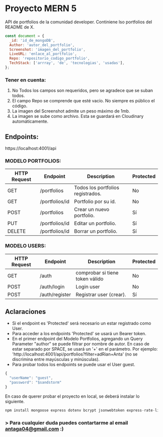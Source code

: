 # Proyecto MERN 5

API de portfolios de la comunidad developer. Continiene lso portfolios del README de X.

```javascript
const document = {
  _id: 'id_de_mongoDB',
  Author: 'autor_del_portfolio',
  Screenshot: 'imagen_del_portfolio',
  LiveURL: 'enlace_al_portfolio',
  Repo: 'repositorio_codigo_portfolio',
  TechStack: ['arrray', 'de', 'tecnologias', 'usadas'],
};
```

### Tener en cuenta:

1. No Todos los campos son requeridos, pero se agradece que se suban todos.
2. El campo Repo se comprende que esté vacío. No siempre es público el código.
3. La imagen del Screenshot admite un peso máximo de 1mb.
4. La imagen se sube como archivo. Esta se guardará en Cloudinary automáticamente.

## Endpoints:

https://localhost:4001/api

### MODELO PORTFOLIOS:

| HTTP Request | Endpoint       | Description                       | Protected |
| ------------ | -------------- | --------------------------------- | --------- |
| GET          | /portfolios    | Todos los portfolios registrados. | No        |
| GET          | /portfolios/id | Portfolio por su id.              | No        |
| POST         | /portfolios    | Crear un nuevo portfolio.         | Sí        |
| PUT          | /portfolios/id | Editar un portfolio.              | Sí        |
| DELETE       | /portfolios/id | Borrar un portfolio.              | Sí        |

### MODELO USERS:

| HTTP Request | Endpoint       | Description                     | Protected |
| ------------ | -------------- | ------------------------------- | --------- |
| GET          | /auth          | comprobar si tiene token válido | No        |
| POST         | /auth/login    | Login user                      | No        |
| POST         | /auth/register | Registrar user (crear).         | Sí        |

## Aclaraciones

- Si el endpoint es 'Protected' será necesario un estar registrado como User.
- Para acceder a los endpoints 'Protected' se usará un Bearer token.
- En el primer endpoint del Modelo Portfolios, agregando un Query Parameter "author" se puede filtrar por nombre de autor. En caso de estar separado por SPACE, se usará un '+' en el parámetro. Por ejemplo: 'http://localhost:4001/api/portfolios?filter=adRian+Anta' (no se discrimina entre mayúsculas y minúsculas).
- Para probar todos los endpoints se puede usar el User guest.

```javascript
{
  "userName": "guest",
  "password": "$sandstorm"
}
```

En caso de querer probar el proyecto en local, se deberá instalar lo siguiente.

```javascript
npm install mongoose express dotenv bcrypt jsonwebtoken express-rate-limit cors cloudinary multer multer-storage-cloudinary
```

### > Para cualquier duda puedes contartarme al email antaga04@gmail.com :)
